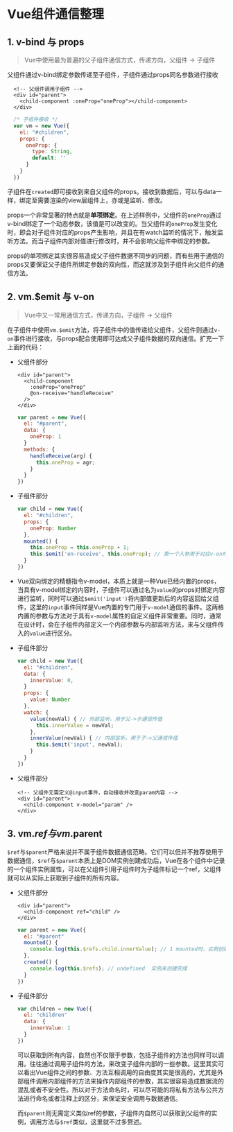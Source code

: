 # Vue组件通信整理

## 1. v-bind 与 props

> Vue中使用最为普遍的父子组件通信方式，传递方向，父组件 -&gt; 子组件

父组件通过v-bind绑定参数传递至子组件，子组件通过props同名参数进行接收

```markup
  <!-- 父组件调用子组件 -->
  <div id="parent">
    <child-component :oneProp="oneProp"></child-component>
  </div>
```

```javascript
  /* 子组件接收 */
  var vm = new Vue({
    el: "#children",
    props: {
      oneProp: {
        type: String,
        default: ''
      }
    }
  })
```

子组件在`created`即可接收到来自父组件的props。接收到数据后，可以与data一样，绑定至需要渲染的view层组件上，亦或是监听、修改。

props一个非常显著的特点就是**单项绑定**。在上述样例中，父组件的`oneProp`通过v-bind绑定了一个动态参数，该值是可以改变的。当父组件的`oneProp`发生变化时，即会对子组件对应的props产生影响，并且在有watch监听的情况下，触发监听方法。而当子组件内部对值进行修改时，并不会影响父组件中绑定的参数。

props的单项绑定其实很容易造成父子组件数据不同步的问题，而有些用于通信的props又要保证父子组件所绑定参数的双向性，而这就涉及到子组件向父组件的通信方法。

## 2. vm.$emit 与 v-on

> Vue中又一常用通信方式，传递方向，子组件 -&gt; 父组件

在子组件中使用`vm.$emit`方法，将子组件中的值传递给父组件，父组件则通过`v-on`事件进行接收，与props配合使用即可达成父子组件数据的双向通信。扩充一下上面的代码：

* 父组件部分

  ```markup
  <div id="parent">
    <child-component
      :oneProp="oneProp"
      @on-receive="handleReceive"
    />
  </div>
  ```

  ```javascript
  var parent = new Vue({
    el: "#parent",
    data: {
      oneProp: 1
    }
    methods: {
      handleReceive(arg) {
        this.oneProp = agr;
      }
    }
  })
  ```

* 子组件部分

  ```javascript
  var child = new Vue({
    el: "#children",
    props: {
      oneProp: Number
    },
    mounted() {
      this.oneProp = this.oneProp + 1;
      this.$emit('on-receive', this.oneProp); // 第一个入参用于对应v-on时间名称，第二个入参用于传递参数
    }
  })
  ```

* Vue双向绑定的精髓指令v-model，本质上就是一种Vue已经内置的props，当具有v-model绑定的内容时，子组件可以通过名为`value`的props对绑定内容进行监听，同时可以通过`$emit('input')`将内部值更新后的内容返回给父组件，这里的`input`事件同样是Vue内置的专门用于`v-model`通信的事件。这两格内置的参数与方法对于具有`v-model`属性的自定义组件非常重要。同时，通常在设计时，会在子组件内部定义一个内部参数与内部监听方法，来与父组件传入的`value`进行区分。
* 子组件部分

  ```javascript
  var child = new Vue({
    el: "#children",
    data: {
      innerValue: 0,
    }
    props: {
      value: Number
    },
    watch: {
      value(newVal) { // 外部监听，用于父->子通信传值
        this.innerValue = newVal;
      },
      innerValue(newVal) { // 内部监听，用于子->父通信传值
        this.$emit('input', newVal);
      }
    }
  })
  ```

* 父组件部分

  ```markup
  <!-- 父组件无需定义@input事件，自动接收并改变param内容 -->
  <div id="parent">
    <child-component v-model="param" />
  </div>
  ```

## 3. vm.$ref 与 vm.$parent

`$ref`与`$parent`严格来说并不属于组件数据通信范畴。它们可以但并不推荐使用于数据通信，`$ref`与`$parent`本质上是DOM实例创建成功后，Vue在各个组件中记录的一个组件实例属性，可以在父组件引用子组件时为子组件标记一个ref，父组件就可以从实际上获取到子组件的所有内容。

* 父组件部分

  ```markup
  <div id="parent">
    <child-component ref="child" />
  </div>
  ```

  ```javascript
  var parent = new Vue({
    el: "#parent"
    mounted() {
      console.log(this.$refs.child.innerValue); // 1 mounted时，实例创建完成
    },
    created() {
      console.log(this.$refs); // undefined  实例未创建完成
    }
  })
  ```

* 子组件部分

  ```javascript
  var children = new Vue({
    el: "children"
    data: {
      innerValue: 1
    }
  })
  ```

  可以获取到所有内容，自然也不仅限于参数，包括子组件的方法也同样可以调用。往往通过调用子组件的方法，来改变子组件内部的一些参数。这里其实可以看出Vue组件之间的参数、方法互相调用的自由度其实是很高的，尤其是外部组件调用内部组件的方法来操作内部组件的参数，其实很容易造成数据流的混乱或者不安全性。所以对于方法命名时，可以尽可能的将私有方法与公共方法进行命名或者注释上的区分，来保证安全调用与数据通信。

  而`$parent`则无需定义类似ref的参数，子组件内自然可以获取到父组件的实例，调用方法与`$ref`类似，这里就不过多赘述。

